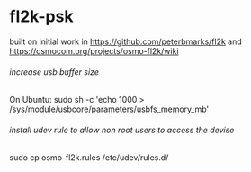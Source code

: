 # fl2k-psk
built on initial work in https://github.com/peterbmarks/fl2k and https://osmocom.org/projects/osmo-fl2k/wiki

###### increase usb buffer size
On Ubuntu: sudo sh -c 'echo 1000 > /sys/module/usbcore/parameters/usbfs_memory_mb'

###### install udev rule to allow non root users to access the devise
sudo cp osmo-fl2k.rules /etc/udev/rules.d/
